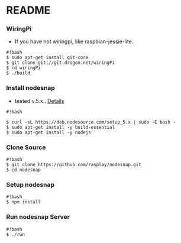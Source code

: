 # README #

### WiringPi
* If you have not wiringpi, like raspbian-jessie-lite.
```
#!bash
$ sudo apt-get install git-core
$ git clone git://git.drogon.net/wiringPi
$ cd wiringPi
$ ./build
```

### Install nodesnap
* tested v.5.x.. [Details](https://nodejs.org/en/download/package-manager/#debian-and-ubuntu-based-linux-distributions)
```
#!bash

$ curl -sL https://deb.nodesource.com/setup_5.x | sudo -E bash -
$ sudo apt-get install -y build-essential
$ sudo apt-get install -y nodejs
```

### Clone Source
```
#!bash
$ git clone https://github.com/rasplay/nodesnap.git
$ cd nodesnap
```

### Setup nodesnap
```
#!bash
$ npm install
```

### Run nodesnap Server
```
#!bash
$ ./run
```
